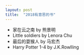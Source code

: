 ```yaml
---
layout: post
title:  "2018有意思的书"
---
```

* 家在云之南 by  熊景明
* Little soldiers by Lenora Chu
* 最后的耍猴人 by 马宏杰
* Harry Potter 1-4 by J.K.Rowlling

